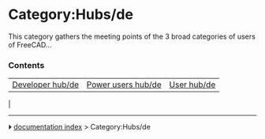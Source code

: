 # Category:Hubs/de
This category gathers the meeting points of the 3 broad categories of users of FreeCAD\...

### Contents

|     |     |     |
| --- | --- | --- |
| [Developer hub/de](Developer_hub/de.md) | [Power users hub/de](Power_users_hub/de.md) | [User hub/de](User_hub/de.md) |
|



---
⏵ [documentation index](../README.md) > Category:Hubs/de
